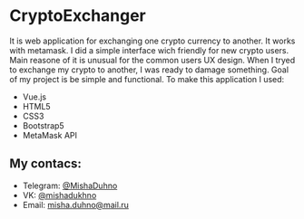 # CryptoExchanger
It is web application for exchanging one crypto currency to another. It works with metamask. I did a simple interface wich friendly for new crypto users. Main reasone of it is unusual for the common users UX design. When I tryed to exchange my crypto to another, I was ready to damage something. Goal of my project is be simple and functional. To make this application I used:
<ul>
  <li>Vue.js</li>
  <li>HTML5</li>
  <li>CSS3</li>
  <li>Bootstrap5</li>
  <li>MetaMask API</li>
</ul>

## My contacs:
<ul>
  <li>Telegram: <a href="https://web.telegram.org">@MishaDuhno</a></li>
  <li>VK: <a href="https://vk.com/mishadukhno">@mishadukhno</a></li>
  <li>Email: <a href="mailto:misha.duhno@mail.ru">misha.duhno@mail.ru</a></li>
</ul>
